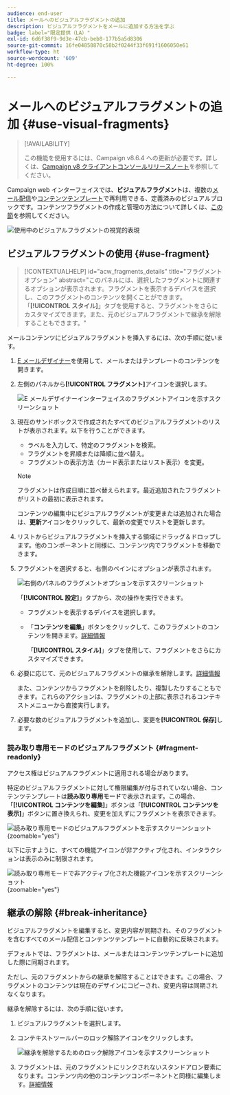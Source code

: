 ```yaml
---
audience: end-user
title: メールへのビジュアルフラグメントの追加
description: ビジュアルフラグメントをメールに追加する方法を学ぶ
badge: label="限定提供（LA）"
exl-id: 6d6f38f9-9d3e-47cb-beb8-177b5a5d8306
source-git-commit: 16fe04858870c58b2f0244f33f691f1606050e61
workflow-type: ht
source-wordcount: '609'
ht-degree: 100%

---
```


# メールへのビジュアルフラグメントの追加 {#use-visual-fragments}

>[!AVAILABILITY]
>
>この機能を使用するには、Campaign v8.6.4 への更新が必要です。詳しくは、[Campaign v8 クライアントコンソールリリースノート](https://experienceleague.adobe.com/ja/docs/campaign/campaign-v8/releases/release-notes)を参照してください。

Campaign web インターフェイスでは、**ビジュアルフラグメント**&#x200B;は、複数の[メール配信](../email/get-started-email-designer.md)や[コンテンツテンプレート](../content/use-email-templates.md)で再利用できる、定義済みのビジュアルブロックです。コンテンツフラグメントの作成と管理の方法について詳しくは、[この節](fragments.md)を参照してください。

![使用中のビジュアルフラグメントの視覚的表現](assets/do-not-localize/fragments.gif)

## ビジュアルフラグメントの使用 {#use-fragment}

>[!CONTEXTUALHELP]
>id="acw_fragments_details"
>title="フラグメントオプション"
>abstract="このパネルには、選択したフラグメントに関連するオプションが表示されます。フラグメントを表示するデバイスを選択し、このフラグメントのコンテンツを開くことができます。「**[!UICONTROL スタイル]**」タブを使用すると、フラグメントをさらにカスタマイズできます。また、元のビジュアルフラグメントで継承を解除することもできます。"

<!-- pas vu dans l'UI-->

メールコンテンツにビジュアルフラグメントを挿入するには、次の手順に従います。

1. [E メールデザイナー](../email/get-started-email-designer.md)を使用して、メールまたはテンプレートのコンテンツを開きます。

1. 左側のパネルから&#x200B;**[!UICONTROL フラグメント]**&#x200B;アイコンを選択します。

   ![E メールデザイナーインターフェイスのフラグメントアイコンを示すスクリーンショット](assets/fragments-in-designer.png)

1. 現在のサンドボックスで作成されたすべてのビジュアルフラグメントのリストが表示されます。以下を行うことができます。

   * ラベルを入力して、特定のフラグメントを検索。
   * フラグメントを昇順または降順に並べ替え。
   * フラグメントの表示方法（カード表示またはリスト表示）を変更。

   >[!NOTE]
   >
   >フラグメントは作成日順に並べ替えられます。最近追加されたフラグメントがリストの最初に表示されます。

   コンテンツの編集中にビジュアルフラグメントが変更または追加された場合は、**更新**&#x200B;アイコンをクリックして、最新の変更でリストを更新します。

1. リストからビジュアルフラグメントを挿入する領域にドラッグ＆ドロップします。他のコンポーネントと同様に、コンテンツ内でフラグメントを移動できます。

1. フラグメントを選択すると、右側のペインにオプションが表示されます。

   ![右側のパネルのフラグメントオプションを示すスクリーンショット](assets/fragment-right-pane.png)

   「**[!UICONTROL 設定]**」タブから、次の操作を実行できます。

   * フラグメントを表示するデバイスを選択します。
   * 「**コンテンツを編集**」ボタンをクリックして、このフラグメントのコンテンツを開きます。[詳細情報](../content/fragments.md#edit-fragments)

     「**[!UICONTROL スタイル]**」タブを使用して、フラグメントをさらにカスタマイズできます。

1. 必要に応じて、元のビジュアルフラグメントの継承を解除します。[詳細情報](#break-inheritance)

   また、コンテンツからフラグメントを削除したり、複製したりすることもできます。これらのアクションは、フラグメントの上部に表示されるコンテキストメニューから直接実行します。

1. 必要な数のビジュアルフラグメントを追加し、変更を&#x200B;**[!UICONTROL 保存]**&#x200B;します。

### 読み取り専用モードのビジュアルフラグメント {#fragment-readonly}

アクセス権はビジュアルフラグメントに適用される場合があります。

特定のビジュアルフラグメントに対して権限編集が付与されていない場合、コンテンツテンプレートは&#x200B;**読み取り専用モード**&#x200B;で表示されます。この場合、「**[!UICONTROL コンテンツを編集]**」ボタンは「**[!UICONTROL コンテンツを表示]**」ボタンに置き換えられ、変更を加えずにフラグメントを表示できます。

![読み取り専用モードのビジュアルフラグメントを示すスクリーンショット](assets/fragment-readonly.png){zoomable="yes"}

以下に示すように、すべての機能アイコンが非アクティブ化され、インタラクションは表示のみに制限されます。

![読み取り専用モードで非アクティブ化された機能アイコンを示すスクリーンショット](assets/fragment-readonly-view.png){zoomable="yes"}

## 継承の解除 {#break-inheritance}

ビジュアルフラグメントを編集すると、変更内容が同期され、そのフラグメントを含むすべてのメール配信とコンテンツテンプレートに自動的に反映されます。

デフォルトでは、フラグメントは、メールまたはコンテンツテンプレートに追加した際に同期されます。

ただし、元のフラグメントからの継承を解除することはできます。この場合、フラグメントのコンテンツは現在のデザインにコピーされ、変更内容は同期されなくなります。

継承を解除するには、次の手順に従います。

1. ビジュアルフラグメントを選択します。

1. コンテキストツールバーのロック解除アイコンをクリックします。

   ![継承を解除するためのロック解除アイコンを示すスクリーンショット](assets/fragment-break-inheritance.png)

1. フラグメントは、元のフラグメントにリンクされないスタンドアロン要素になります。コンテンツ内の他のコンテンツコンポーネントと同様に編集します。[詳細情報](../email/content-components.md)